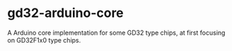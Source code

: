 # gd32-arduino-core
A Arduino core implementation for some GD32 type chips, at first focusing on GD32F1x0 type chips.
